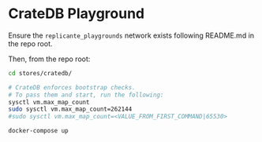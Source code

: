 CrateDB Playground
==================
Ensure the `replicante_playgrounds` network exists following README.md in the repo root.

Then, from the repo root:
```bash
cd stores/cratedb/

# CrateDB enforces bootstrap checks.
# To pass them and start, run the following:
sysctl vm.max_map_count
sudo sysctl vm.max_map_count=262144
#sudo sysctl vm.max_map_count=<VALUE_FROM_FIRST_COMMAND|65530>

docker-compose up
```
